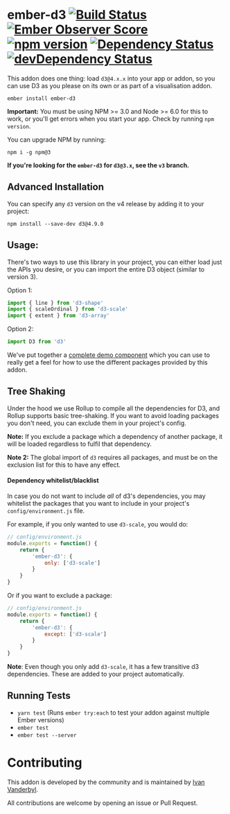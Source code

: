 # ember-d3 [![Build Status](https://travis-ci.org/brzpegasus/ember-d3.svg?branch=master)](https://travis-ci.org/brzpegasus/ember-d3) [![Ember Observer Score](https://emberobserver.com/badges/ember-d3.svg)](https://emberobserver.com/addons/ember-d3) [![npm version](https://badge.fury.io/js/ember-d3.svg)](https://badge.fury.io/js/ember-d3) [![Dependency Status](https://david-dm.org/brzpegasus/ember-d3.svg)](https://david-dm.org/brzpegasus/ember-d3) [![devDependency Status](https://david-dm.org/brzpegasus/ember-d3/dev-status.svg)](https://david-dm.org/brzpegasus/ember-d3.svg#info=devDependencies)

This addon does one thing: load `d3@4.x.x` into your app or addon, so you can use D3 as you please on its own or as part of a visualisation addon.

```
ember install ember-d3
```

**Important:** You must be using NPM >= 3.0 and Node >= 6.0 for this to work,
or you'll get errors when you start your app. Check by running `npm version`.

You can upgrade NPM by running:

```
npm i -g npm@3
```

**If you're looking for the `ember-d3` for `d3@3.x`, see the `v3` branch.**

## Advanced Installation

You can specify any `d3` version on the v4 release by adding it to your project:

```
npm install --save-dev d3@4.9.0
```

## Usage:

There's two ways to use this library in your project, you can either load just
the APIs you desire, or you can import the entire D3 object (similar to version 3).

Option 1:

```js
import { line } from 'd3-shape'
import { scaleOrdinal } from 'd3-scale'
import { extent } from 'd3-array'
```

Option 2:

```js
import D3 from 'd3'
```

We've put together a [complete demo component](https://github.com/brzpegasus/ember-d3/blob/master/tests/dummy/app/components/simple-circles.js)
which you can use to really get a feel for how to use the different packages provided by this addon.

## Tree Shaking

Under the hood we use Rollup to compile all the dependencies for D3, and Rollup supports basic tree-shaking. If you want to avoid loading packages you don't need, you can exclude them in your project's config.

**Note:** If you exclude a package which
a dependency of another package, it will be loaded regardless to fulfil that dependency.

**Note 2:** The global import of `d3` requires all packages, and must be on the exclusion list for this to have any effect.

#### Dependency whitelist/blacklist

In case you do not want to include _all_ of d3's dependencies, you may whitelist
the packages that you want to include in your project's `config/environment.js` file.

For example, if you only wanted to use `d3-scale`, you would do:

```js
// config/environment.js
module.exports = function() {
	return {
		'ember-d3': {
			only: ['d3-scale']
		}
	}
}
```

Or if you want to exclude a package:

```js
// config/environment.js
module.exports = function() {
	return {
		'ember-d3': {
			except: ['d3-scale']
		}
	}
}
```

**Note**: Even though you only add `d3-scale`, it has a few transitive d3 dependencies.
These are added to your project automatically.

## Running Tests

* `yarn test` (Runs `ember try:each` to test your addon against multiple Ember versions)
* `ember test`
* `ember test --server`

# Contributing

This addon is developed by the community and is maintained by [Ivan Vanderbyl](https://github.com/ivanvanderbyl).

All contributions are welcome by opening an issue or Pull Request.

